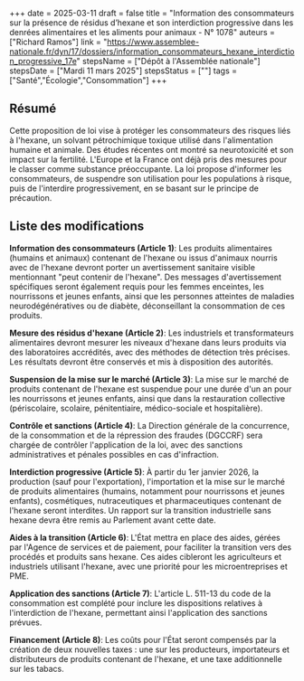 +++
date = 2025-03-11
draft = false
title = "Information des consommateurs sur la présence de résidus d’hexane et son interdiction progressive dans les denrées alimentaires et les aliments pour animaux - N° 1078"
auteurs = ["Richard Ramos"]
link = "https://www.assemblee-nationale.fr/dyn/17/dossiers/information_consommateurs_hexane_interdiction_progressive_17e"
stepsName = ["Dépôt à l'Assemblée nationale"]
stepsDate = ["Mardi 11 mars 2025"]
stepsStatus = [""]
tags = ["Santé","Écologie","Consommation"]
+++

## Résumé

Cette proposition de loi vise à protéger les consommateurs des risques liés à l'hexane, un solvant pétrochimique toxique utilisé dans l'alimentation humaine et animale. Des études récentes ont montré sa neurotoxicité et son impact sur la fertilité. L'Europe et la France ont déjà pris des mesures pour le classer comme substance préoccupante. La loi propose d'informer les consommateurs, de suspendre son utilisation pour les populations à risque, puis de l'interdire progressivement, en se basant sur le principe de précaution.

## Liste des modifications

**Information des consommateurs (Article 1)**: Les produits alimentaires (humains et animaux) contenant de l'hexane ou issus d'animaux nourris avec de l'hexane devront porter un avertissement sanitaire visible mentionnant "peut contenir de l'hexane". Des messages d'avertissement spécifiques seront également requis pour les femmes enceintes, les nourrissons et jeunes enfants, ainsi que les personnes atteintes de maladies neurodégénératives ou de diabète, déconseillant la consommation de ces produits.

**Mesure des résidus d'hexane (Article 2)**: Les industriels et transformateurs alimentaires devront mesurer les niveaux d'hexane dans leurs produits via des laboratoires accrédités, avec des méthodes de détection très précises. Les résultats devront être conservés et mis à disposition des autorités.

**Suspension de la mise sur le marché (Article 3)**: La mise sur le marché de produits contenant de l'hexane est suspendue pour une durée d'un an pour les nourrissons et jeunes enfants, ainsi que dans la restauration collective (périscolaire, scolaire, pénitentiaire, médico-sociale et hospitalière).

**Contrôle et sanctions (Article 4)**: La Direction générale de la concurrence, de la consommation et de la répression des fraudes (DGCCRF) sera chargée de contrôler l'application de la loi, avec des sanctions administratives et pénales possibles en cas d'infraction.

**Interdiction progressive (Article 5)**: À partir du 1er janvier 2026, la production (sauf pour l'exportation), l'importation et la mise sur le marché de produits alimentaires (humains, notamment pour nourrissons et jeunes enfants), cosmétiques, nutraceutiques et pharmaceutiques contenant de l'hexane seront interdites. Un rapport sur la transition industrielle sans hexane devra être remis au Parlement avant cette date.

**Aides à la transition (Article 6)**: L'État mettra en place des aides, gérées par l'Agence de services et de paiement, pour faciliter la transition vers des procédés et produits sans hexane. Ces aides cibleront les agriculteurs et industriels utilisant l'hexane, avec une priorité pour les microentreprises et PME.

**Application des sanctions (Article 7)**: L'article L. 511-13 du code de la consommation est complété pour inclure les dispositions relatives à l'interdiction de l'hexane, permettant ainsi l'application des sanctions prévues.

**Financement (Article 8)**: Les coûts pour l'État seront compensés par la création de deux nouvelles taxes : une sur les producteurs, importateurs et distributeurs de produits contenant de l'hexane, et une taxe additionnelle sur les tabacs.
